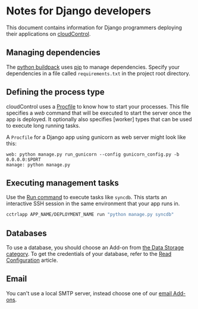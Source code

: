 # Notes for Django developers

This document contains information for Django programmers deploying their applications on [cloudControl].

## Managing dependencies
The [python buildpack] uses [pip] to manage dependencies. Specify your dependencies in
a file called `requirements.txt` in the project root directory.

## Defining the process type

cloudControl uses a [Procfile] to know how to start your processes.
This file specifies a _web_ command that will be executed to start the server
once the app is deployed.
It optionally also specifies [worker] types that can be used to execute long running tasks.

A `Procfile` for a Django app using gunicorn as web server might look like this:
~~~
web: python manage.py run_gunicorn --config gunicorn_config.py -b 0.0.0.0:$PORT
manage: python manage.py
~~~

## Executing management tasks
Use the [Run command][ssh-session] to execute tasks like `syncdb`. This starts an interactive SSH
session in the same environment that your app runs in.
~~~bash
cctrlapp APP_NAME/DEPLOYMENT_NAME run "python manage.py syncdb"
~~~

## Databases
To use a database, you should choose an Add-on from [the Data Storage category][data-storage-addons].
To get the credentials of your database, refer to the [Read Configuration][read-config] article.

## Email
You can't use a local SMTP server, instead choose one of our [email Add-ons][messaging-addons].

[ssh-session]: https://www.cloudcontrol.com/dev-center/Platform%20Documentation#secure-shell-ssh
[python buildpack]: https://github.com/cloudControl/buildpack-python
[pip]: http://www.pip-installer.org/
[procfile]: https://www.cloudcontrol.com/dev-center/Platform%20Documentation#buildpacks-and-the-procfile
[messaging-addons]: https://www.cloudcontrol.com/dev-center/Add-on%20Documentation/Messaging%20&%20Mobile/
[data-storage-addons]: https://www.cloudcontrol.com/dev-center/Add-on%20Documentation/Data%20Storage/
[read-config]: https://www.cloudcontrol.com/dev-center/Guides/Python/Read%20configuration
[cloudControl]: https://www.cloudcontrol.com/
